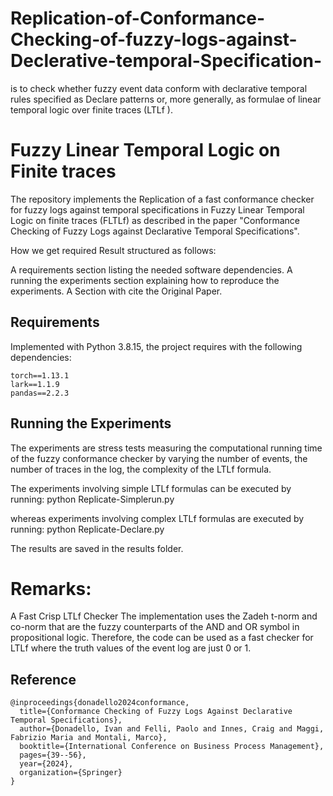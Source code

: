 # Replication-of-Conformance-Checking-of-fuzzy-logs-against-Declerative-temporal-Specification-
is to check whether fuzzy event data conform with declarative temporal rules specified as Declare patterns or, more generally, as formulae of linear temporal logic over finite traces (LTLf ).

# Fuzzy Linear Temporal Logic on Finite traces
The repository implements the Replication of a fast conformance checker for fuzzy logs against temporal specifications in Fuzzy Linear Temporal Logic on finite traces (FLTLf) as described in the paper "Conformance Checking of Fuzzy Logs against Declarative Temporal Specifications".


How we get required Result structured as follows:

A requirements section listing the needed software dependencies.
A running the experiments section explaining how to reproduce the experiments.
A Section with cite the Original Paper.

## Requirements
Implemented with Python 3.8.15, the project requires with the following dependencies:
```
torch==1.13.1
lark==1.1.9
pandas==2.2.3
```
## Running the Experiments
The experiments are stress tests measuring the computational running time of the fuzzy conformance checker by varying the number of events, the number of traces in the log, the complexity of the LTLf formula.

The experiments involving simple LTLf formulas can be executed by running:
python Replicate-Simplerun.py

whereas experiments involving complex LTLf formulas are executed by running:
python Replicate-Declare.py

The results are saved in the results folder.

# Remarks:
A Fast Crisp LTLf Checker
The implementation uses the Zadeh t-norm and co-norm that are the fuzzy counterparts of the AND and OR symbol in propositional logic. Therefore, the code can be used as a fast checker for LTLf where the truth values of the event log are just 0 or 1.



## Reference
```
@inproceedings{donadello2024conformance,
  title={Conformance Checking of Fuzzy Logs Against Declarative Temporal Specifications},
  author={Donadello, Ivan and Felli, Paolo and Innes, Craig and Maggi, Fabrizio Maria and Montali, Marco},
  booktitle={International Conference on Business Process Management},
  pages={39--56},
  year={2024},
  organization={Springer}
}
```
